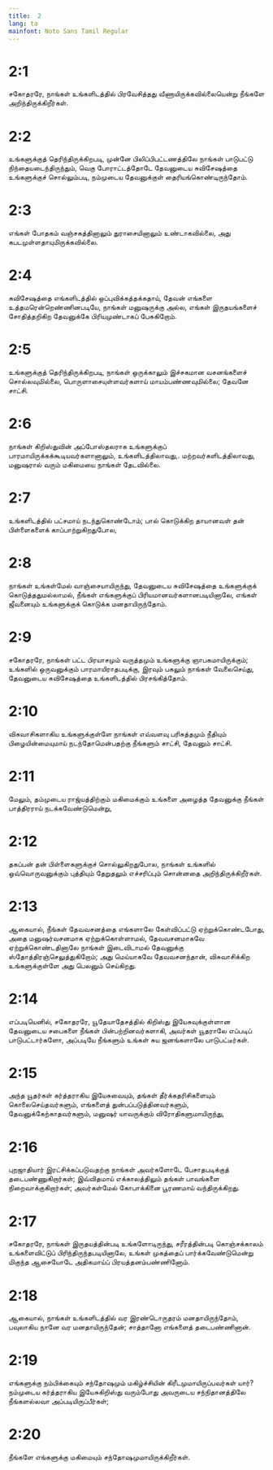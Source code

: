 ```yaml
---
title:  2
lang: ta
mainfont: Noto Sans Tamil Regular
---
```


#  2:1

சகோதரரே, நாங்கள் உங்களிடத்தில் பிரவேசித்தது வீணாயிருக்கவில்லையென்று நீங்களே அறிந்திருக்கிறீர்கள்.

#  2:2

உங்களுக்குத் தெரிந்திருக்கிறபடி, முன்னே பிலிப்பிபட்டணத்திலே நாங்கள் பாடுபட்டு நிந்தையடைந்திருந்தும், வெகு போராட்டத்தோடே தேவனுடைய சுவிசேஷத்தை உங்களுக்குச் சொல்லும்படி, நம்முடைய தேவனுக்குள் தைரியங்கொண்டிருந்தோம்.

#  2:3

எங்கள் போதகம் வஞ்சகத்தினாலும் துராசையினாலும் உண்டாகவில்லை, அது கபடமுள்ளதாயுமிருக்கவில்லை.

#  2:4

சுவிசேஷத்தை எங்களிடத்தில் ஒப்புவிக்கத்தக்கதாய், தேவன் எங்களை உத்தமரென்றெண்ணினபடியே, நாங்கள் மனுஷருக்கு அல்ல, எங்கள் இருதயங்களைச் சோதித்தறிகிற தேவனுக்கே பிரியமுண்டாகப் பேசுகிறோம்.

#  2:5

உங்களுக்குத் தெரிந்திருக்கிறபடி, நாங்கள் ஒருக்காலும் இச்சகமான வசனங்களைச் சொல்லவுமில்லை, பொருளாசையுள்ளவர்களாய் மாயம்பண்ணவுமில்லை; தேவனே சாட்சி.

#  2:6

நாங்கள் கிறிஸ்துவின் அப்போஸ்தலராக உங்களுக்குப் பாரமாயிருக்கக்கூடியவர்களானாலும், உங்களிடத்திலாவது,. மற்றவர்களிடத்திலாவது, மனுஷரால் வரும் மகிமையை நாங்கள் தேடவில்லை.

#  2:7

உங்களிடத்தில் பட்சமாய் நடந்துகொண்டோம்; பால் கொடுக்கிற தாயானவள் தன் பிள்ளைகளைக் காப்பாற்றுகிறதுபோல,

#  2:8

நாங்கள் உங்கள்மேல் வாஞ்சையாயிருந்து, தேவனுடைய சுவிசேஷத்தை உங்களுக்குக் கொடுத்ததுமல்லாமல், நீங்கள் எங்களுக்குப் பிரியமானவர்களானபடியினாலே, எங்கள் ஜீவனையும் உங்களுக்குக் கொடுக்க மனதாயிருந்தோம்.

#  2:9

சகோதரரே, நாங்கள் பட்ட பிரயாசமும் வருத்தமும் உங்களுக்கு ஞாபகமாயிருக்கும்; உங்களில் ஒருவனுக்கும் பாரமாயிராதபடிக்கு, இரவும் பகலும் நாங்கள் வேலைசெய்து, தேவனுடைய சுவிசேஷத்தை உங்களிடத்தில் பிரசங்கித்தோம்.

#  2:10

விசுவாசிகளாகிய உங்களுக்குள்ளே நாங்கள் எவ்வளவு பரிசுத்தமும் நீதியும் பிழையின்மையுமாய் நடந்தோமென்பதற்கு நீங்களும் சாட்சி, தேவனும் சாட்சி.

#  2:11

மேலும், தம்முடைய ராஜ்யத்திற்கும் மகிமைக்கும் உங்களை அழைத்த தேவனுக்கு நீங்கள் பாத்திரராய் நடக்கவேண்டுமென்று,

#  2:12

தகப்பன் தன் பிள்ளைகளுக்குச் சொல்லுகிறதுபோல, நாங்கள் உங்களில் ஒவ்வொருவனுக்கும் புத்தியும் தேறுதலும் எச்சரிப்பும் சொன்னதை அறிந்திருக்கிறீர்கள்.

#  2:13

ஆகையால், நீங்கள் தேவவசனத்தை எங்களாலே கேள்விப்பட்டு ஏற்றுக்கொண்டபோது, அதை மனுஷர்வசனமாக ஏற்றுக்கொள்ளாமல், தேவவசனமாகவே ஏற்றுக்கொண்டதினாலே நாங்கள் இடைவிடாமல் தேவனுக்கு ஸ்தோத்திரஞ்செலுத்துகிறோம்; அது மெய்யாகவே தேவவசனந்தான், விசுவாசிக்கிற உங்களுக்குள்ளே அது பெலனும் செய்கிறது.

#  2:14

எப்படியெனில், சகோதரரே, யூதேயாதேசத்தில் கிறிஸ்து இயேசுவுக்குள்ளான தேவனுடைய சபைகளை நீங்கள் பின்பற்றினவர்களாகி, அவர்கள் யூதராலே எப்படிப் பாடுபட்டார்களோ, அப்படியே நீங்களும் உங்கள் சுய ஜனங்களாலே பாடுபட்டீர்கள்.

#  2:15

அந்த யூதர்கள் கர்த்தராகிய இயேசுவையும், தங்கள் தீர்க்கதரிசிகளையும் கொலைசெய்தவர்களும், எங்களைத் துன்பப்படுத்தினவர்களும், தேவனுக்கேற்காதவர்களும், மனுஷர் யாவருக்கும் விரோதிகளுமாயிருந்து,

#  2:16

புறஜாதியார் இரட்சிக்கப்படுவதற்கு நாங்கள் அவர்களோடே பேசாதபடிக்குத் தடைபண்ணுகிறார்கள்; இவ்விதமாய் எக்காலத்திலும் தங்கள் பாவங்களை நிறைவாக்குகிறார்கள்; அவர்கள்மேல் கோபாக்கினை பூரணமாய் வந்திருக்கிறது.

#  2:17

சகோதரரே, நாங்கள் இருதயத்தின்படி உங்களோடிருந்து, சரீரத்தின்படி கொஞ்சக்காலம் உங்களைவிட்டுப் பிரிந்திருந்தபடியினாலே, உங்கள் முகத்தைப் பார்க்கவேண்டுமென்று மிகுந்த ஆசையோடே அதிகமாய்ப் பிரயத்தனம்பண்ணினோம்.

#  2:18

ஆகையால், நாங்கள் உங்களிடத்தில் வர இரண்டொருதரம் மனதாயிருந்தோம், பவுலாகிய நானே வர மனதாயிருந்தேன்; சாத்தானோ எங்களைத் தடைபண்ணினான்.

#  2:19

எங்களுக்கு நம்பிக்கையும் சந்தோஷமும் மகிழ்ச்சியின் கிரீடமுமாயிருப்பவர்கள் யார்? நம்முடைய கர்த்தராகிய இயேசுகிறிஸ்து வரும்போது அவருடைய சந்நிதானத்திலே நீங்களல்லவா அப்படியிருப்பீர்கள்;

#  2:20

நீங்களே எங்களுக்கு மகிமையும் சந்தோஷமுமாயிருக்கிறீர்கள்.

